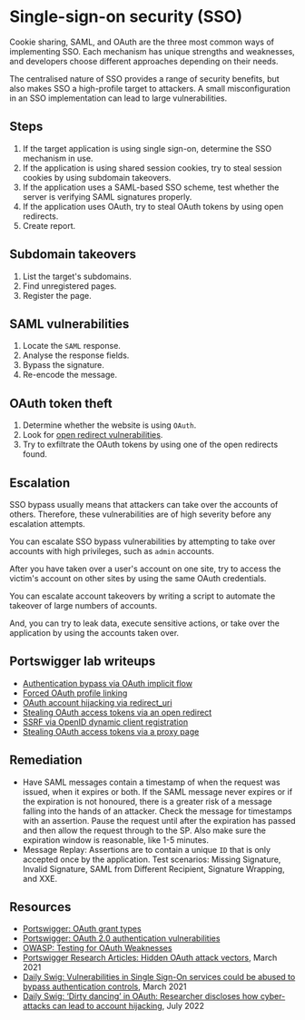 # Single-sign-on security (SSO)

Cookie sharing, SAML, and OAuth are the three most common ways of implementing SSO. Each mechanism has unique strengths and weaknesses, and developers choose different approaches depending on their needs.

The centralised nature of SSO provides a range of security benefits, but also makes SSO a high-profile target to attackers. A small misconfiguration in an SSO implementation can lead to  large vulnerabilities.

## Steps

1. If the target application is using single sign-on, determine the SSO mechanism in use.
2. If the application is using shared session cookies, try to steal session cookies by using subdomain takeovers.
3. If the application uses a SAML-based SSO scheme, test whether the server is verifying SAML signatures properly.
4. If the application uses OAuth, try to steal OAuth tokens by using open redirects.
5. Create report.

## Subdomain takeovers

1. List the target's subdomains.
2. Find unregistered pages.
3. Register the page.

## SAML vulnerabilities

1. Locate the `SAML` response.
2. Analyse the response fields.
3. Bypass the signature.
4. Re-encode the message.

## OAuth token theft

1. Determine whether the website is using `OAuth`.
2. Look for [open redirect vulnerabilities](redirects.md).
3. Try to exfiltrate the OAuth tokens by using one of the open redirects found.

## Escalation

SSO bypass usually means that attackers can take over the accounts of others. Therefore, these vulnerabilities are of high severity before any escalation attempts. 

You can escalate SSO bypass vulnerabilities by attempting to take over accounts with high privileges, such as `admin` accounts.

After you have taken over a user's account on one site, try to access the victim's account on other sites by using the same OAuth credentials.

You can escalate account takeovers by writing a script to automate the takeover of large numbers of accounts. 

And, you can try to leak data, execute sensitive actions, or take over the application by using the accounts taken over.

## Portswigger lab writeups

* [Authentication bypass via OAuth implicit flow](../burp/oauth/1.md)
* [Forced OAuth profile linking](../burp/oauth/2.md)
* [OAuth account hijacking via redirect_uri](../burp/oauth/3.md)
* [Stealing OAuth access tokens via an open redirect](../burp/oauth/4.md)
* [SSRF via OpenID dynamic client registration](../burp/oauth/5.md)
* [Stealing OAuth access tokens via a proxy page](../burp/oauth/6.md)

## Remediation

* Have SAML messages contain a timestamp of when the request was issued, when it expires or both. If the SAML message never expires or if the expiration is not honoured, there is a greater risk of a message falling into the hands of an attacker. Check the message for timestamps with an assertion. Pause the request until after the expiration has passed and then allow the request through to the SP. Also make sure the expiration window is reasonable, like 1-5 minutes.
* Message Replay: Assertions are to contain a unique `ID` that is only accepted once by the application. Test scenarios: Missing Signature, Invalid Signature, SAML from Different Recipient, Signature Wrapping, and XXE.

## Resources

* [Portswigger: OAuth grant types](https://portswigger.net/web-security/oauth/grant-types)
* [Portswigger: OAuth 2.0 authentication vulnerabilities](https://portswigger.net/web-security/oauth)
* [OWASP: Testing for OAuth Weaknesses](https://owasp.org/www-project-web-security-testing-guide/latest/4-Web_Application_Security_Testing/05-Authorization_Testing/05-Testing_for_OAuth_Weaknesses)
* [Portswigger Research Articles: Hidden OAuth attack vectors](https://portswigger.net/research/hidden-oauth-attack-vectors), March 2021
* [Daily Swig: Vulnerabilities in Single Sign-On services could be abused to bypass authentication controls](https://portswigger.net/daily-swig/vulnerabilities-in-single-sign-on-services-could-be-abused-to-bypass-authentication-controls), March 2021
* [Daily Swig: ‘Dirty dancing’ in OAuth: Researcher discloses how cyber-attacks can lead to account hijacking](https://portswigger.net/daily-swig/dirty-dancing-in-oauth-researcher-discloses-how-cyber-attacks-can-lead-to-account-hijacking), July 2022
